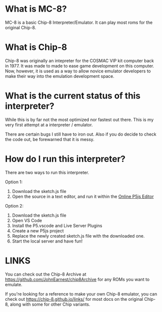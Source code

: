 # What is MC-8?
MC-8 is a basic Chip-8 Interpreter/Emulator. It can play most roms for the original Chip-8.

# What is Chip-8
Chip-8 was originally an intepreter for the COSMAC VIP kit computer back in 1977. It was made to made to ease game development on this computer. Now, however, it is used as a way to allow novice emulator developers to make their way into the emulation development space.

# What is the current status of this interpreter?
While this is by far not the most optimized nor fastest out there. This is my very first attempt at a interpreter / emulator.

There are certain bugs I still have to iron out.
Also if you do decide to check the code out, be forewarned that it is messy.

# How do I run this interpreter?

There are two ways to run this interpreter.

Option 1:

1. Download the sketch.js file
2. Open the source in a text editor, and run it within the [Online P5js Editor](https://editor.p5js.org/)

Option 2:

1. Download the sketch.js file
2. Open VS Code
3. Install the P5.vscode and Live Server Plugins
4. Create a new P5js project
5. Replace the newly created sketch.js file with the downloaded one.
6. Start the local server and have fun!

# LINKS
You can check out the Chip-8 Archive at https://github.com/JohnEarnest/chip8Archive for any ROMs you want to emulate.

If you're looking for a reference to make your own Chip-8 emulator, you can check out https://chip-8.github.io/links/ for most docs on the original Chip-8, along with some for other Chip variants.
